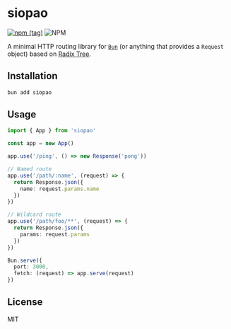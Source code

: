 # siopao

[![npm (tag)](https://img.shields.io/npm/v/siopao?style=flat&colorA=000000&colorB=000000)](https://www.npmjs.com/package/siopao) ![NPM](https://img.shields.io/npm/l/siopao?style=flat&colorA=000000&colorB=000000)

A minimal HTTP routing library for [`Bun`](https://github.com/Jarred-Sumner/bun) (or anything that provides a `Request` object) based on [Radix Tree](https://github.com/unjs/radix3).

## Installation

```bash
bun add siopao
```

## Usage

```ts
import { App } from 'siopao'

const app = new App()

app.use('/ping', () => new Response('pong'))

// Named route
app.use('/path/:name', (request) => {
  return Response.json({
    name: request.params.name
  })
})

// Wildcard route
app.use('/path/foo/**', (request) => {
  return Response.json({
    params: request.params
  })
})

Bun.serve({
  port: 3000,
  fetch: (request) => app.serve(request)
})
```

## License

MIT
